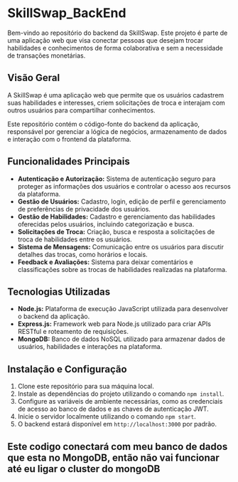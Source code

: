 # SkillSwap_BackEnd

Bem-vindo ao repositório do backend da SkillSwap. Este projeto é parte de uma aplicação web que visa conectar pessoas que desejam trocar habilidades e conhecimentos de forma colaborativa e sem a necessidade de transações monetárias.

## Visão Geral

A SkillSwap é uma aplicação web que permite que os usuários cadastrem suas habilidades e interesses, criem solicitações de troca e interajam com outros usuários para compartilhar conhecimentos.

Este repositório contém o código-fonte do backend da aplicação, responsável por gerenciar a lógica de negócios, armazenamento de dados e interação com o frontend da plataforma.

## Funcionalidades Principais

- **Autenticação e Autorização:** Sistema de autenticação seguro para proteger as informações dos usuários e controlar o acesso aos recursos da plataforma.
- **Gestão de Usuários:** Cadastro, login, edição de perfil e gerenciamento de preferências de privacidade dos usuários.
- **Gestão de Habilidades:** Cadastro e gerenciamento das habilidades oferecidas pelos usuários, incluindo categorização e busca.
- **Solicitações de Troca:** Criação, busca e resposta a solicitações de troca de habilidades entre os usuários.
- **Sistema de Mensagens:** Comunicação entre os usuários para discutir detalhes das trocas, como horários e locais.
- **Feedback e Avaliações:** Sistema para deixar comentários e classificações sobre as trocas de habilidades realizadas na plataforma.

## Tecnologias Utilizadas

- **Node.js:** Plataforma de execução JavaScript utilizada para desenvolver o backend da aplicação.
- **Express.js:** Framework web para Node.js utilizado para criar APIs RESTful e roteamento de requisições.
- **MongoDB:** Banco de dados NoSQL utilizado para armazenar dados de usuários, habilidades e interações na plataforma.

## Instalação e Configuração

1. Clone este repositório para sua máquina local.
2. Instale as dependências do projeto utilizando o comando `npm install`.
3. Configure as variáveis de ambiente necessárias, como as credenciais de acesso ao banco de dados e as chaves de autenticação JWT.
4. Inicie o servidor localmente utilizando o comando `npm start`.
5. O backend estará disponível em `http://localhost:3000` por padrão.

## Este codigo conectará com meu banco de dados que esta no MongoDB, então não vai funcionar até eu ligar o cluster do mongoDB
